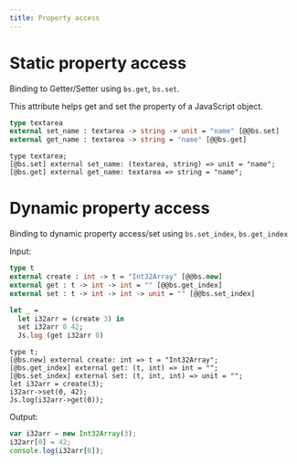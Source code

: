 ```yaml
---
title: Property access
---
```


# Static property access

Binding to Getter/Setter using `bs.get`, `bs.set`.

This attribute helps get and set the property of a JavaScript object.

```ocaml
type textarea
external set_name : textarea -> string -> unit = "name" [@@bs.set]
external get_name : textarea -> string = "name" [@@bs.get]
```

```reasonml
type textarea;
[@bs.set] external set_name: (textarea, string) => unit = "name";
[@bs.get] external get_name: textarea => string = "name";

```


# Dynamic property access

Binding to dynamic property access/set using `bs.set_index`, `bs.get_index`

Input:
```ocaml
type t
external create : int -> t = "Int32Array" [@@bs.new]
external get : t -> int -> int = "" [@@bs.get_index]
external set : t -> int -> int -> unit = "" [@@bs.set_index]

let _ =
  let i32arr = (create 3) in
  set i32arr 0 42;
  Js.log (get i32arr 0)
```

```reasonml
type t;
[@bs.new] external create: int => t = "Int32Array";
[@bs.get_index] external get: (t, int) => int = "";
[@bs.set_index] external set: (t, int, int) => unit = "";
let i32arr = create(3);
i32arr->set(0, 42);
Js.log(i32arr->get(0));
```

Output:
```js
var i32arr = new Int32Array(3);
i32arr[0] = 42;
console.log(i32arr[0]);
```